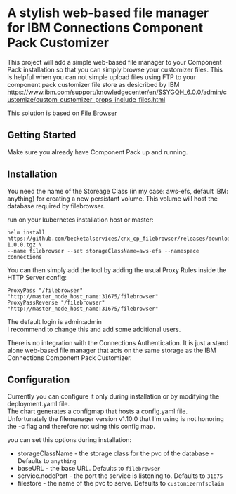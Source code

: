 # A stylish web-based file manager for IBM Connections Component Pack Customizer

This project will add a simple web-based file manager to your Component Pack installation so that you can simply browse your customizer files. This is helpful when you can not simple upload files using FTP to your component pack customizer file store as desicribed by IBM https://www.ibm.com/support/knowledgecenter/en/SSYGQH_6.0.0/admin/customize/custom_customizer_props_include_files.html

This solution is based on [File Browser](https://filebrowser.github.io/)

## Getting Started

Make sure you already have Component Pack up and running.

## Installation

You need the name of the Storeage Class (in my case: aws-efs, default IBM: anything) for creating a new persistant volume. This volume will host the database required by filebrowser.

run on your kubernetes installation host or master:
```
helm install https://github.com/becketalservices/cnx_cp_filebrowser/releases/download/v1.0.0/filebrowser-1.0.0.tgz \
--name filebrowser --set storageClassName=aws-efs --namespace connections
```

You can then simply add the tool by adding the usual Proxy Rules inside the HTTP Server config:

```
ProxyPass "/filebrowser" "http://master_node_host_name:31675/filebrowser" 
ProxyPassReverse "/filebrowser" "http://master_node_host_name:31675/filebrowser"
```

The default login is admin:admin  
I recommend to change this and add some additional users.

There is no integration with the Connections Authentication. It is just a stand alone web-based file manager that acts on the same storage as the IBM Connections Component Pack Customizer.

## Configuration

Currently you can configure it only during installation or by modifying the deployment.yaml file.  
The chart generates a configmap that hosts a config.yaml file. Unfortunately the filemanager version v1.10.0 that I'm using is not honoring the -c flag and therefore not using this config map.

you can set this options during installation:
* storageClassName - the storage class for the pvc of the database - Defaults to `anything`
* baseURL - the base URL. Defaults to `filebrowser`
* service.nodePort - the port the service is listening to. Defaults to `31675`
* filestore - the name of the pvc to serve. Defaults to `customizernfsclaim`
